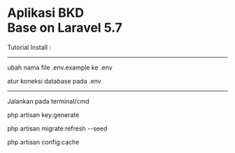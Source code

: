 <h1>Aplikasi BKD <br>
    Base on Laravel 5.7
</h1>

Tutorial Install : 
<hr>

<p>ubah nama file .env.example ke .env</p>

<p>atur koneksi database pada .env</p>
<hr>

<p>Jalankan pada terminal/cmd </p>
<p>php artisan key:generate</p>
<p>php artisan migrate:refresh --seed</p>
<p>php artisan config:cache</p>
